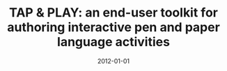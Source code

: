 ---
# Documentation: https://wowchemy.com/docs/managing-content/

title: 'TAP & PLAY: an end-user toolkit for authoring interactive pen and paper language
  activities'
subtitle: ''
summary: '<b>CHI 2012</b><br/>The TAP & PLAY toolkit allows educators to design interactive language exercises on paper, where learners tap printed prompts with a digital pen to receive instant audio feedback and gamified quizzes on tablet devices. The system bridges paper and digital learning by converting pen strokes into digital events, fostering active participation and immediate correction. Deployment in classrooms shows increased student motivation and measurable language gains.'
authors:
- Anne Marie Piper
- Nadir Weibel
- James Hollan
tags: []
categories: []
date: '2012-01-01'
lastmod: 2021-09-23T15:50:32-07:00
featured: false
draft: false

# Featured image
# To use, add an image named `featured.jpg/png` to your page's folder.
# Focal points: Smart, Center, TopLeft, Top, TopRight, Left, Right, BottomLeft, Bottom, BottomRight.
image:
  caption: ''
  focal_point: ''
  preview_only: false

# Projects (optional).
#   Associate this post with one or more of your projects.
#   Simply enter your project's folder or file name without extension.
#   E.g. `projects = ["internal-project"]` references `content/project/deep-learning/index.md`.
#   Otherwise, set `projects = []`.
projects: []
publishDate: '2021-09-23T22:50:31.932296Z'
publication_types:
- '1'
abstract: ''
publication: '*Proceedings of the SIGCHI Conference on Human Factors in Computing
  Systems*'
---
